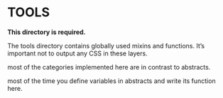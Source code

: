 # TOOLS

**This directory is required.**

The tools directory contains globally used mixins and functions. It’s important not to output any CSS in these layers.

most of the categories implemented here are in contrast to abstracts.

most of the time you define variables in abstracts and write its function here.

